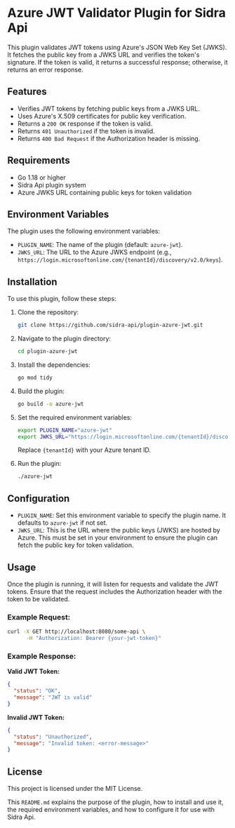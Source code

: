 # Azure JWT Validator Plugin for Sidra Api

This plugin validates JWT tokens using Azure's JSON Web Key Set (JWKS). It fetches the public key from a JWKS URL and verifies the token's signature. If the token is valid, it returns a successful response; otherwise, it returns an error response.

## Features

- Verifies JWT tokens by fetching public keys from a JWKS URL.
- Uses Azure's X.509 certificates for public key verification.
- Returns a `200 OK` response if the token is valid.
- Returns `401 Unauthorized` if the token is invalid.
- Returns `400 Bad Request` if the Authorization header is missing.

## Requirements

- Go 1.18 or higher
- Sidra Api plugin system
- Azure JWKS URL containing public keys for token validation

## Environment Variables

The plugin uses the following environment variables:

- `PLUGIN_NAME`: The name of the plugin (default: `azure-jwt`).
- `JWKS_URL`: The URL to the Azure JWKS endpoint (e.g., `https://login.microsoftonline.com/{tenantId}/discovery/v2.0/keys`).

## Installation

To use this plugin, follow these steps:

1. Clone the repository:

    ```bash
    git clone https://github.com/sidra-api/plugin-azure-jwt.git
    ```

2. Navigate to the plugin directory:

    ```bash
    cd plugin-azure-jwt
    ```

3. Install the dependencies:

    ```bash
    go mod tidy
    ```

4. Build the plugin:

    ```bash
    go build -o azure-jwt
    ```

5. Set the required environment variables:

    ```bash
    export PLUGIN_NAME="azure-jwt"
    export JWKS_URL="https://login.microsoftonline.com/{tenantId}/discovery/v2.0/keys"
    ```

    Replace `{tenantId}` with your Azure tenant ID.

6. Run the plugin:

    ```bash
    ./azure-jwt
    ```

## Configuration

- `PLUGIN_NAME`: Set this environment variable to specify the plugin name. It defaults to `azure-jwt` if not set.
- `JWKS_URL`: This is the URL where the public keys (JWKS) are hosted by Azure. This must be set in your environment to ensure the plugin can fetch the public key for token validation.

## Usage

Once the plugin is running, it will listen for requests and validate the JWT tokens. Ensure that the request includes the Authorization header with the token to be validated.

### Example Request:

```bash
curl -X GET http://localhost:8080/some-api \
      -H "Authorization: Bearer {your-jwt-token}"
```

### Example Response:

**Valid JWT Token:**

```json
{
  "status": "OK",
  "message": "JWT is valid"
}
```

**Invalid JWT Token:**

```json
{
  "status": "Unauthorized",
  "message": "Invalid token: <error-message>"
}
```

## License

This project is licensed under the MIT License.

This `README.md` explains the purpose of the plugin, how to install and use it, the required environment variables, and how to configure it for use with Sidra Api.
